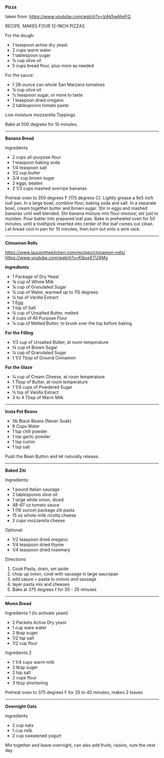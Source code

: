 **Pizza**

taken from:
https://www.youtube.com/watch?v=lzAk5wAImFQ

RECIPE, MAKES FOUR 12-INCH PIZZAS

For the dough:

* 1 teaspoon active dry yeast
* 2 cups warm water
* 1 tablespoon sugar
* ¼ cup olive oil
* 5 cups bread flour, plus more as needed

For the sauce:

* 1 28-ounce can whole San Marzano tomatoes
* ¼ cup olive oil
* ½ teaspoon sugar, or more to taste
* 1 teaspoon dried oregano
* 2 tablespoons tomato paste

Low moisture mozzarella
Toppings

Bake at 500 degrees for 10 minutes.

---

**Banana Bread**

Ingredients
* 2 cups all-purpose flour
* 1 teaspoon baking soda
* 1/4 teaspoon salt
* 1/2 cup butter
* 3/4 cup brown sugar
* 2 eggs, beaten
* 2 1/3 cups mashed overripe bananas

Preheat oven to 350 degrees F (175 degrees C). Lightly grease a 9x5 inch loaf pan.
In a large bowl, combine flour, baking soda and salt. In a separate bowl, cream together butter and brown sugar. Stir in eggs and mashed bananas until well blended. Stir banana mixture into flour mixture; stir just to moisten. Pour batter into prepared loaf pan.
Bake in preheated oven for 50 minutes, until a toothpick inserted into center of the loaf comes out clean. Let bread cool in pan for 10 minutes, then turn out onto a wire rack.

---

**Cinnamon Rolls**

https://www.laurainthekitchen.com/recipes/cinnamon-rolls/
https://www.youtube.com/watch?v=Kibux6TUXMg

**Ingredients**

* 1 Package of Dry Yeast
* ¾ cup of Whole Milk
* ¼ cup of Granulated Sugar
* ¼ cup of Water, warmed up to 115 degrees
* ¼ tsp of Vanilla Extract
* 1 Egg
* 1 tsp of Salt
* ¼ cup of Unsalted Butter, melted
* 4 cups of All Purpose Flour
* ¼ cup of Melted Butter, to brush over the top before baking

**For the Filling**

* 1/3 cup of Unsalted Butter, at room temperature
* ¾ cup of Brown Sugar
* ¼ cup of Granulated Sugar
* 1 1/2 Tbsp of Ground Cinnamon

**For the Glaze**

* ¼ cup of Cream Cheese, at room temperature
* 1 Tbsp of Butter, at room temperature
* 1 1/4 cups of Powdered Sugar
* ½ tsp of Vanilla Extract
* 3 to 4 Tbsp of Warm Milk

---

**Insta Pot Beans**

* 1lb Black Beans (Never Soak)
* 6 Cups Water
* 1 tsp chili powder
* 1 tsp garlic powder
* 1 tsp cumin
* 1 tsp salt

Push the Bean Button and let naturally release.

---

**Baked Ziti**

Ingredients:
* 1 pound Italian sausage
* 2 tablespoons olive oil
* 1 large white onion, diced
* 48-67 oz tomato sauce
* 1 (16 ounce) package ziti pasta
* 15 oz whole-milk ricotta cheese
* 2 cups  mozzarella cheese

Optional:
* 1/2 teaspoon dried oregano
* 1/4 teaspoon dried thyme
* 1/4 teaspoon dried rosemary

Directions:
1. Cook Pasta, drain, set aside
2. chop up onion, cook with sausage in large saucepan
3. add sauce + pasta to onions and sausage
4. layer pasta mix and cheeses
5. Bake at 375 degrees f for 30 - 35 minutes

---

**Moms Bread**

Ingredients 1 (to activate yeast)
* 2 Packets Active Dry yeast
* 1 cup ware water
* 2 tbsp suger
* 1/2 tsp salt
* 1/2 cup flour

Ingredients 2 
* 1 1/4 cups warm milk
* 2 tbsp suger
* 2 tsp salt
* 2 cups flour
* 3 tbsp shortening

Preheat oven to 375 degrees F for 35 to 40 minutes, makes 2 loaves

---

**Overnight Oats**

Ingredients
* 2 cup oats
* 1 cup milk
* 2 cup sweatened yogurt
  
Mix together and leave overnight, can also add fruits, raisins, nuts the next day

